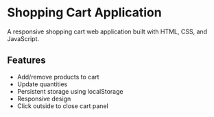 # Shopping Cart Application

A responsive shopping cart web application built with HTML, CSS, and JavaScript.

## Features
- Add/remove products to cart
- Update quantities
- Persistent storage using localStorage
- Responsive design
- Click outside to close cart panel
